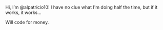 Hi, I’m @alpatricio10! I have no clue what I'm doing half the time, but if it works, it works...

Will code for money.
